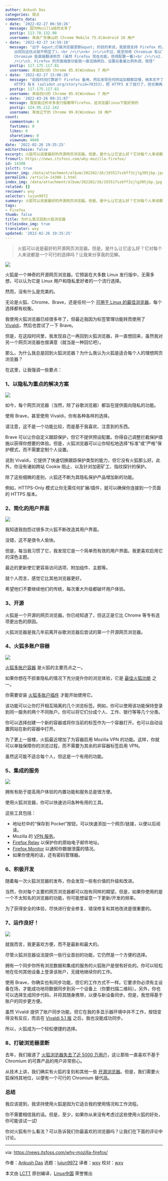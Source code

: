 ```yaml
---
author: Ankush Das
categories: 观点
comments_data:
- date: '2022-02-27 06:50:26'
  message: 因为Mozilla给的太多了
  postip: 113.70.132.90
  username: 来自广东佛山的 Chrome Mobile 75.0|Android 10 用户
- date: '2022-02-27 14:59:18'
  message: "出于 &quot;打破浏览器垄断&quot; 的目的来说，我是很支持 Firefox 的，而且还有国内能直接安装插件和书签同步两大优点 (Edge
    出现后这优点就不明显了)。<br />\r\n<br />\r\n不过，我坚持用 Chromium 有以下几点。<br />\r\n<br />\r\n1.
    Chromium 能直接翻译网页 (虽然 Firefox 现在也能，但得配置一番)<br />\r\n2. 现在很多网站不再为 Firefox 适配，页面看着怪怪的<br
    />\r\n3. Firefox 的页面缩放功能我一直没搞明白，设置后看着比例失调，很怪"
  postip: 117.175.117.81
  username: 来自四川的 Chrome 85.0|Windows 7 用户
- date: '2022-02-27 15:00:26'
  message: "前段时间打算装个 Firefox 备用，然后发现任何网站加载都巨慢，根本忍不了， 然后就删了。<br />\r\n<br />\r\n当然后来才知道这问题和
    HTTP3 有关 (solidot.org/story?sid=70353)，把 HTTP3 关了就行了，但也懒再装了。"
  postip: 117.175.117.81
  username: 来自四川的 Chrome 85.0|Windows 7 用户
- date: '2022-03-26 09:21:07'
  message: 我安装过的许多发行版都带firefox，这浏览器linux下挺好用的
  postip: 124.95.212.142
  username: 来自辽宁的 Chrome 99.0|Windows 10 用户
count:
  commentnum: 4
  favtimes: 0
  likes: 0
  sharetimes: 0
  viewnum: 4048
date: '2022-02-26 19:35:25'
editorchoice: false
excerpt: 火狐可以说是最好的开源网页浏览器。但是，是什么让它这么好？它对每个人来说都是一个可行的选择吗？让我来分享我的见解。
fromurl: https://news.itsfoss.com/why-mozilla-firefox/
id: 14308
islctt: true
banner_img: /data/attachment/album/202202/26/193517szbff3zjlg305jbp.jpg
permalink: /article-14308-1.html
index_img: /data/attachment/album/202202/26/193517szbff3zjlg305jbp.jpg.thumb.jpg
related: []
reviewer: wxy
selector: lujun9972
summary: 火狐可以说是最好的开源网页浏览器。但是，是什么让它这么好？它对每个人来说都是一个可行的选择吗？让我来分享我的见解。
tags:
- Firefox
thumb: false
title: 为什么我又回到火狐浏览器
titleindex_img: true
translator: wxy
updated: '2022-02-26 19:35:25'
---
```



> 
> 火狐可以说是最好的开源网页浏览器。但是，是什么让它这么好？它对每个人来说都是一个可行的选择吗？让我来分享我的见解。
> 
> 
> 


![](/data/attachment/album/202202/26/193517szbff3zjlg305jbp.jpg)


火狐是一个神奇的开源网页浏览器。它预装在大多数 Linux 发行版中，无需多想，可以认为它是 Linux 用户和隐私爱好者的一个流行选择。


然而，没有什么是完美的。


无论是火狐、Chrome、Brave，还是任何一个 [可用于 Linux 的最佳浏览器](https://itsfoss.com/best-browsers-ubuntu-linux/)，每个选择都有权衡。


我使用火狐浏览器已经很多年了，但最近我因为标签管理功能转而使用了 [Vivaldi](https://itsfoss.com/install-vivaldi-ubuntu-linux/)，然后也尝试了一下 Brave。


但是，在这段时间里，我发现自己一再回到火狐浏览器，并一直想回来，虽然我对另一个网页浏览器也很满意（就当是一种回忆吧）。


那么，为什么我总是回到火狐浏览器？为什么我认为火狐是适合每个人的理想网页浏览器？


在这里，让我强调一些要点：


### 1、以隐私为重点的解决方案


![](/data/attachment/album/202202/26/193526sbbm30ycarmc3110.jpg)


如今，每个网页浏览器（当然，除了谷歌浏览器）都旨在提供面向隐私的功能。


使用 Brave，甚至使用 Vivaldi，你有各种各样的选择。


请注意，这不是一个功能比较，而是基于我喜欢、注意到的东西。


Brave 可以让你自定义跟踪保护，但它不提供预设配置。你得自己调整拦截保护措施以获得你想要的体验。但是，火狐浏览器可以让你轻松地选择“标准”或“严格”保护模式，而不需要定制个人设置。


说到 Vivaldi，它提供了快速切换跟踪保护类型的能力，但它没有火狐那么好。此外，你没有诸如跨站 Cookie 阻止、以及针对加密矿工、指纹探针的保护。


除了这些细微的差别，火狐还不断为其隐私保护产品增加新的功能。


例如，HTTPS-Only 模式让你无需任何扩展/插件，就可以确保你连接到一个页面的 HTTPS 版本。


### 2、简化的用户界面


![](/data/attachment/album/202202/26/193527sh03y70ny70t9g4m.png)


我知道我抱怨过很多次火狐不断改造其用户界面。


没错，这不是很令人愉快。


但是，每当我习惯了它，我发现它是一个简单而有效的用户界面。我更喜欢启用它的深色主题。


最近的更新使它更容易访问选项、附加组件、主题等。


就个人而言，感觉它比其他浏览器更好。


希望他们不要继续他们的传统，每次重大升级都破坏用户体验。


### 3、开源


火狐是一个开源的网页浏览器。你已经知道了，但这正是它比 Chrome 等专有选项更出色的原因。


火狐浏览器是我几年前离开谷歌浏览器后尝试的第一个开源网页浏览器。


### 4、火狐多账户容器


![](/data/attachment/album/202202/26/193528lhfmhznq4nj33r2m.png)


[火狐多账户容器](https://itsfoss.com/firefox-containers/) 是火狐的主要亮点之一。


如果你想在不损害隐私的情况下充分提升你的浏览体验，它是 [最佳火狐功能](https://itsfoss.com/firefox-useful-features/) 之一。


你需要安装 [火狐多账户插件](https://addons.mozilla.org/en-US/firefox/addon/multi-account-containers/) 才能开始使用它。


该功能可以让你打开相互隔离的几个浏览标签。例如，你可以使用该功能保持登录到同一服务的两个不同账户。你可以将它们分成个人、工作、银行等等几个分类。


你可以选择创建一个新的容器或将你当前的标签作为一个容器打开。也可以自动设置网站在新的容器中打开。


为了更上一层楼，火狐最近增加了为容器启用 Mozilla VPN 的功能。这样，你就可以单独保障你的浏览过程，而不需要为其余的非容器标签启用 VPN。


虽然这可能不适合每个人，但这是一个有用的功能。


### 5、集成的服务


![](/data/attachment/album/202202/26/193529mm6ueiqr0iurrqq3.png)


拥有有助于提高用户体验的内置功能和服务总是很方便。


使用火狐浏览器，你可以快速访问各种有用的工具。


这些工具包括：


* 地址栏中的“保存到 Pocket”按钮，可以快速添加一个网页/链接，以便以后阅读。
* Mozilla 的 [VPN 服务](https://www.mozilla.org/en-US/products/vpn/)。
* [Firefox Relay](https://relay.firefox.com) 以保护你的原始电子邮件地址。
* [Firefox Monitor](https://monitor.firefox.com/) 以通知你数据泄露的情况。
* 如果你使用的话，还有密码管理器。


### 6、积极开发


随着每一次火狐浏览器的发布，你会发现一些有价值的升级和改进。


当然，你对每个主要的网页浏览器都可以抱有同样的期望。但是，如果你使用的是一个不太知名的浏览器的功能，你可能想留意一下更新/开发的频率。


为了获得安全的体验，尽快进行安全修复、错误修复和其他改进是很重要的。


### 7、运作良好！


![](/data/attachment/album/202202/26/193530kbveno3txk013vey.png)


就我而言，我更喜欢方便，而不是最新和最大的。


尽管火狐浏览器设法提供一些行业首创的功能，它仍然是一个方便的选择。


拥有一个同步你所有浏览数据和集成的服务的火狐账户是很有好处的。你可以轻松地在任何其他设备上登录该账户，无缝地继续你的工作。


使用 Brave，你确实也有同步功能，但它的工作方式不一样。它要求你必须有主设备在场，才能成功地将数据同步到另一个设备上（你要扫描二维码）。另外，你也可以选择生成同步代码，并将其随身携带，以便与新设备同步。但是，我觉得基于账户的同步更方便。


虽然 Vivaldi 提供了账户同步功能，但它在我的多显示器环境中并不工作，按钮变得没有反应，而且在 [Vivaldi 5.1 版](https://news.itsfoss.com/vivaldi-5-1-release/) 之后，我也没能成功同步。


所以，火狐成为一个轻松便捷的选择。


### 8、打破浏览器垄断


去年，我们报道了 [火狐浏览器失去了近 5000 万用户](https://news.itsfoss.com/firefox-decline/)，这让那些一直喜欢不基于 Chromium 的可靠产品的用户非常担心。


从技术上讲，我们确实有火狐的复刻和其他一些 [开源浏览器](https://itsfoss.com/open-source-browsers-linux/)。但是，我们需要火狐保持其地位，以便有一个可行的 Chromium 替代品。


### 总结


我应该提到，我坚持使用火狐是因为它适合我的使用情况和工作流程。


你不需要相信我的话。但是，至少，如果你从来没有考虑过这些使用火狐的好处，你可能该试一试!


你对火狐有什么看法？可以告诉我们你最喜欢的浏览器吗？让我们在下面的评论中讨论。




---


via: <https://news.itsfoss.com/why-mozilla-firefox/>


作者：[Ankush Das](https://news.itsfoss.com/author/ankush/) 选题：[lujun9972](https://github.com/lujun9972) 译者：[wxy](https://github.com/wxy) 校对：[wxy](https://github.com/wxy)


本文由 [LCTT](https://github.com/LCTT/TranslateProject) 原创编译，[Linux中国](https://linux.cn/) 荣誉推出